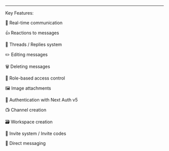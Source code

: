 ---

Key Features:

📡 Real-time communication

👍 Reactions to messages

🧵 Threads / Replies system

✏️ Editing messages

🗑️ Deleting messages

🔐 Role-based access control

🖼️ Image attachments

🔑 Authentication with Next Auth v5

📺 Channel creation

🗃️ Workspace creation

📧 Invite system / Invite codes

💬 Direct messaging
